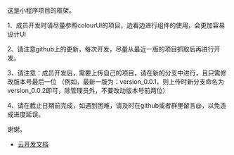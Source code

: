 这是小程序项目的框架。

1、成员开发时请尽量参照colourUI的项目，边看边进行组件的使用，会更加容易设计UI

2、请注意github上的更新，每次开发，尽量从最近一版的项目抓取后再进行开发。

3、请注意：成员开发后，需要上传自己的项目，请在新的分支中进行，且只需修改版本号最后一位
（例如，最新一版为：version_0.0.1，则上传时新分支命名为version_0.0.2即可，除管理员外，不要改动版本号前两位）

4、请在截止日期前完成，如遇到困难，请及时在github或者群里留言@，以免造成进度延误。

谢谢。

- [云开发文档](https://developers.weixin.qq.com/miniprogram/dev/wxcloud/basis/getting-started.html)


